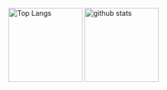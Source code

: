 <p align="left"> 
  <img alt="Top Langs" height="150px" src="https://github-readme-stats.vercel.app/api/top-langs/?username=monemiruku&layout=compact&show_icons=true&theme=onedark" />
  <img alt="github stats" height="150px" src="https://github-readme-stats.vercel.app/api?username=monemiruku&theme=onedark&show_icons=ture" />
</p>
